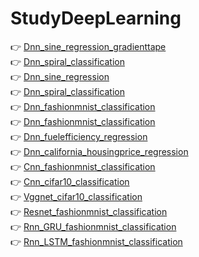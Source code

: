 # StudyDeepLearning
👉 [Dnn_sine_regression_gradienttape](https://github.com/Juyoung4/StudyDeepLearning/blob/master/Dnn_sine_regression_gradienttape.ipynb)<br>
👉 [Dnn_spiral_classification](https://github.com/Juyoung4/StudyDeepLearning/blob/master/Dnn_spiral_classification_gradienttape.ipynb)<br>
👉 [Dnn_sine_regression](https://github.com/Juyoung4/StudyDeepLearning/blob/master/Dnn_sine_regression_keras.ipynb)<br>
👉 [Dnn_spiral_classification](https://github.com/Juyoung4/StudyDeepLearning/blob/master/Dnn_spiral_classification_keras.ipynb)<br>
👉 [Dnn_fashionmnist_classification](https://github.com/Juyoung4/StudyDeepLearning/blob/master/Dnn_fashionmnist_classification.ipynb) <br>
👉 [Dnn_fashionmnist_classification](https://github.com/Juyoung4/StudyDeepLearning/blob/master/Dnn_fashionmnist_classification_tensorboard.ipynb)<br>
👉 [Dnn_fuelefficiency_regression](https://github.com/Juyoung4/StudyDeepLearning/blob/master/Dnn_fuelefficiency_regression.ipynb)<br>
👉 [Dnn_california_housingprice_regression](https://github.com/Juyoung4/StudyDeepLearning/blob/master/Dnn_california_housingprice_regression.ipynb)<br>
👉 [Cnn_fashionmnist_classification](https://github.com/Juyoung4/StudyDeepLearning/blob/master/Cnn_fashionmnist_classification.ipynb)<br>
👉 [Cnn_cifar10_classification](https://github.com/Juyoung4/StudyDeepLearning/blob/master/Cnn_cifar10_classification.ipynb)<br>
👉 [Vggnet_cifar10_classification](https://github.com/Juyoung4/StudyDeepLearning/blob/master/Vggnet_cifar10_classification.ipynb)<br>
👉 [Resnet_fashionmnist_classification](https://github.com/Juyoung4/StudyDeepLearning/blob/master/Resnet_fashionmnist_classification.ipynb) <br>
👉 [Rnn_GRU_fashionmnist_classification](https://github.com/Juyoung4/StudyDeepLearning/blob/master/Rnn_GRU_fashionmnist_classification.ipynb)<br>
👉 [Rnn_LSTM_fashionmnist_classification](https://github.com/Juyoung4/StudyDeepLearning/blob/master/Rnn_LSTM_fashionmnist_classification.ipynb)<br>

